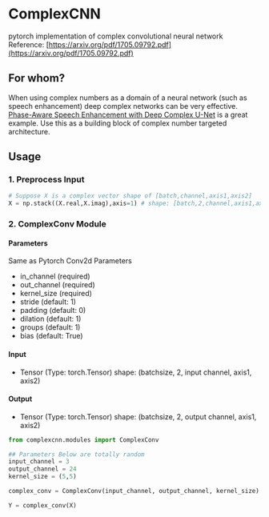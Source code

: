 # ComplexCNN
pytorch implementation of complex convolutional neural network
Reference: [https://arxiv.org/pdf/1705.09792.pdf](https://arxiv.org/pdf/1705.09792.pdf)

## For whom?
When using complex numbers as a domain of a neural network (such as speech enhancement) deep complex networks can be very effective. <br>
[Phase-Aware Speech Enhancement with Deep Complex U-Net](https://openreview.net/forum?id=SkeRTsAcY) is a great example. Use this as a building block of complex number targeted architecture.

## Usage
### 1. Preprocess Input
```python
# Suppose X is a complex vector shape of [batch,channel,axis1,axis2]
X = np.stack((X.real,X.imag),axis=1) # shape: [batch,2,channel,axis1,axis2]
```

### 2. ComplexConv Module
#### Parameters
Same as Pytorch Conv2d Parameters

- in_channel (required)
- out_channel (required)
- kernel_size (required)
- stride (default: 1)
- padding (default: 0)
- dilation (default: 1)
- groups (default: 1)
- bias (default: True)

#### Input

- Tensor (Type: torch.Tensor) shape: (batchsize, 2, input channel, axis1, axis2)

#### Output

- Tensor (Type: torch.Tensor) shape: (batchsize, 2, output channel, axis1, axis2)

```python
from complexcnn.modules import ComplexConv

## Parameters Below are totally random
input_channel = 3
output_channel = 24
kernel_size = (5,5)

complex_conv = ComplexConv(input_channel, output_channel, kernel_size)

Y = complex_conv(X)
```